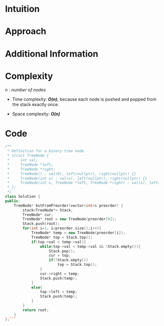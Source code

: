 # Intuition

# Approach

# Additional Information


# Complexity
*n : number of nodes*
- Time complexity: ***O(n)***, because each node is pushed and popped from the stack exactly once.
<!-- Add your time complexity here, e.g. $$O(n)$$ -->

- Space complexity: ***O(n)***
<!-- Add your space complexity here, e.g. $$O(n)$$ -->

# Code
```cpp
/**
 * Definition for a binary tree node.
 * struct TreeNode {
 *     int val;
 *     TreeNode *left;
 *     TreeNode *right;
 *     TreeNode() : val(0), left(nullptr), right(nullptr) {}
 *     TreeNode(int x) : val(x), left(nullptr), right(nullptr) {}
 *     TreeNode(int x, TreeNode *left, TreeNode *right) : val(x), left(left), right(right) {}
 * };
 */
class Solution {
public:
    TreeNode* bstFromPreorder(vector<int>& preorder) {
        stack<TreeNode*> Stack;
        TreeNode* cur;
        TreeNode* root = new TreeNode(preorder[0]);
        Stack.push(root);
        for(int i=1; i<preorder.size();i++){
            TreeNode* temp = new TreeNode(preorder[i]);
            TreeNode* top = Stack.top();
            if(top->val < temp->val){
                while(top->val < temp->val && !Stack.empty()){
                    Stack.pop();
                    cur = top;
                    if(!Stack.empty())
                        top = Stack.top();
                }
                cur->right = temp;
                Stack.push(temp);
            }
            else{
                top->left = temp;
                Stack.push(temp);
            }
        }
        return root;
    }
};```
